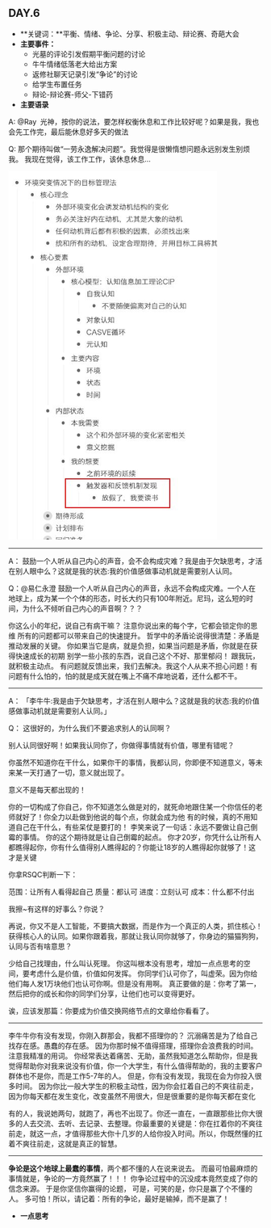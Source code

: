  ## DAY.6
+ **关键词：**平衡、情绪、争论、分享、积极主动、辩论赛、奇葩大会
+ **主要事件：**
    + 光墓的评论引发假期平衡问题的讨论
    + 牛牛情绪低落老大给出方案
    + 返修社聊天记录引发“争论”的讨论
    + 给学生布置任务
    + 辩论-辩论赛-师父-下错药
+ **主要语录**

A:
@Ray  光神，按你的说法，要怎样权衡休息和工作比较好呢？如果是我，我也会先工作完，最后能休息好多天的做法

Q:
那个期待叫做“一劳永逸解决问题”。我觉得是很懒惰想问题永远别发生别烦我。
我现在觉得，该工作工作，该休息休息...


![](./_image/e1a6244240ff7f76cfc9ab8b098aa6e.jpg)
- - - - -----

A：
鼓励一个人听从自己内心的声音，会不会构成灾难？我是由于欠缺思考，才活在别人眼中么？这就是我的状态:我的价值感做事动机就是需要别人认同。

Q：@易仁永澄
鼓励一个人听从自己内心的声音，永远不会构成灾难。一个人在地球上，成为某一个个体的形态，时长大约只有100年附近。尼玛，这么短的时间，为什么不倾听自己内心的声音啊？？？

你这么小的年纪，说自己有病干嘛？
注意你说出来的每个字，它都会锁定你的思维
所有的问题都可以带来自己的快速提升。
哲学中的矛盾论说得很清楚：矛盾是推动发展的关键。
你如果当它是病，就是负担，如果当问题是矛盾，你就是在获得快速成长的初期
别学一些小孩的东西，说自己这个不好、那里郁闷！
跟我玩，就积极主动点。
有问题就反馈出来，我们去解决。我这个人从来不担心问题！有问题有什么怕的，怕的就是成天就在嘴上不痛不痒地说着，还什么都不干。

- - - - - - - - - - - - - - -
A：
「李牛牛:我是由于欠缺思考，才活在别人眼中么？这就是我的状态:我的价值感做事动机就是需要别人认同。」

Q：
这很好的，为什么我们不要追求别人的认同啊？

别人认同很好啊！如果我认同你了，你做得事情就有价值，哪里有错呢？

你虽然不知道你在干什么，如果你干的事情，我都认同，你即便不知道意义，等未来某一天打通了一切，意义就出现了。

意义不是每天都出现的！

你的一切构成了你自己，你不知道怎么做是对的，就死命地跟住某一个你信任的老师就好了！你全力以赴做到他说的每个点，你就会成为他
有的时候，真的不用知道自己在干什么，有些呆仗是要打的！
李笑来说了一句话：永远不要做让自己倒霉的事情。
你的这个期待就是让自己倒霉的起点。
你才20岁，你凭什么让所有人都瞧得起你，你有什么值得别人瞧得起的？你能让18岁的人瞧得起你就够了！这才是关键

你拿RSQC判断一下：

范围：让所有人看得起自己
质量：都认可
进度：立刻认可
成本：什么都不付出

我擦~有这样的好事么？你说？


再说，你又不是人工智能，不要搞大数据，而是作为一个真正的人类，抓住核心！获得核心人的认同。如果你跟着我，那就让我认同你就够了，你身边的猫猫狗狗，认同与否有啥意思？

少给自己找理由，什么叫认死理。
你这叫根本没有思考，增加一点点思考的空间，要考虑什么是价值，价值如何发挥。
你同学们认可你了，叫虚荣。因为你给他们每人发1万块他们也认可你啊。但是没有用啊。
真正要做的是：你考了第一，然后把你的成长和你的同学们分享，让他们也可以变得更好。

诶，应该发那篇：你要成为价值交换网络节点的文章给你看看了。

---------
李牛牛你有没有发现，你刚入群那会，我都不搭理你的？
沉溺痛苦是为了给自己找存在感。愚蠢的存在感。
因为你那时候不值得搭理，搭理你会浪费我的时间。注意我精准的用词。
你经常表达着痛苦、无助，虽然我知道怎么帮助你，但是我觉得帮助你对我来说没有价值，你一个大学生，有什么值得帮助的，我的主要客户群体也不是你，而是工作5-7年的人。
但是，你有没有发现，我现在会为你投入很多时间。
因为你比一般大学生的积极主动性，因为你会扛着自己的不爽往前走，因为你每天都在发生变化，改变虽然不用很大，但是很重要的是你每天都在变化

有的人，我说她两句，就跑了，再也不出现了。你还一直在，一直跟那些比你大很多的人去交流、去听、去记录、去整理。你最重要的关键是：你在扛着你的不爽往前走，就这一点，才值得那些大你十几岁的人给你投入时间。所以，你既然懂的扛着不爽往前走，这就是真正的智慧。

---------

**争论是这个地球上最蠢的事情**，两个都不懂的人在说来说去。
而最可怕最麻烦的事情就是，争论的一方竟然赢了！！！
你争论过程中的沉没成本竟然变成了你的信念来源。
于是你坚信你赢得的论题，
可是，可笑的是，你只是赢了个不懂的人。
多可怕！所以，请记着：所有的争论，最好是输掉，而不是赢了！

+ **一点思考**